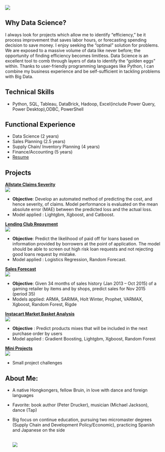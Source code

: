 <img src="./images/data_science.PNG" />
<br>

## Why Data Science?
I always look for projects which allow me to identify “efficiency,” be it process improvement that saves labor hours, or forecasting spending decision to save money. I enjoy seeking the “optimal” solution for problems.
<br>
We are exposed to a massive volume of data like never before; the opportunity of finding efficiency becomes limitless. Data Science is an excellent tool to comb through layers of data to identify the “golden eggs” within. Thanks to user-friendly programming languages like Python, I can combine my business experience and be self-sufficient in tackling problems with Big Data.
    
## Technical Skills
   - Python, SQL, Tableau, DataBrick, Hadoop, Excel(include Power Query, Power Desktop),ODBC, PowerShell

## Functional Experience
   - Data Science (2 years)
   - Sales Planning (2.5 years)
   - Supply Chain/ Inventory Planning (4 years)
   - Finance/Accounting (5 years)
   - [Resume](https://resume.creddle.io/resume/2p53mcka0ik)
   
## Projects
   [**Allstate Claims Severity**<br><img src="./images/allstate.jpg" />](https://github.com/sittingman/allstate_loss)
   - **Objective**: Develop an automated method of predicting the cost, and hence severity, of claims. Model performance is evaluated on the mean absolute error (MAE) between the predicted loss and the actual loss.
   - Model applied : Lightgbm, Xgboost, and Catboost.
    
   [**Lending Club Repayment**<br><img src="./images/lending.png" />](https://github.com/sittingman/lending_repayment)
   - **Objective**: Predict the likelihood of paid off for loans based on information provided by borrowers at the point of application. The model should be able to screen out high risk loan requests and not rejecting good loans request by mistake. 
   - Model applied : Logistics Regression, Random Forecast.

   [**Sales Forecast**<br><img src="./images/sls_fcst.jpg" />](https://github.com/sittingman/sales_forecast)
   - **Objective**: Given 34 months of sales history (Jan 2013 – Oct 2015) of a gaming retailer by items and by shops, predict sales for Nov 2015 (period 35)
   - Models applied: ARMA, SARIMA, Holt Winter, Prophet, VARMAX, Xgboost, Random Forest, Rigde
       
   [**Instacart Market Basket Analysis**<br><img src="./images/shop_basket.png" />](https://github.com/sittingman/instacart_product_repurchase)
   - **Objective** : Predict products mixes that will be included in the next purchase order by users
   - Model applied : Gradient Boosting, Lightgbm, Xgboost, Random Forest

   [**Mini Projects**<br><img src="./images/stay_home.jpg" />](https://github.com/sittingman/takehome_proj)
   - Small project challenges

## About Me:
   - A native Hongkongers, fellow Bruin, in love with dance and foreign languages
   - Favorite: book author (Peter Drucker), musician (Michael Jackson), dance (Tap)
   - Big focus on continue education, pursuing two micromaster degrees (Supply Chain and Development Policy/Economic), practicing Spanish and Japanese on the side
    
    
        <br><img src="./images/myself.jpg" />

